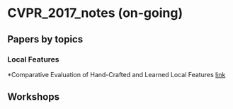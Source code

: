 # CVPR_2017_notes (on-going)

## Papers by topics

### Local Features
*Comparative Evaluation of Hand-Crafted and Learned Local Features  [link](https://cvg.ethz.ch/research/local-feature-evaluation/)

## Workshops

